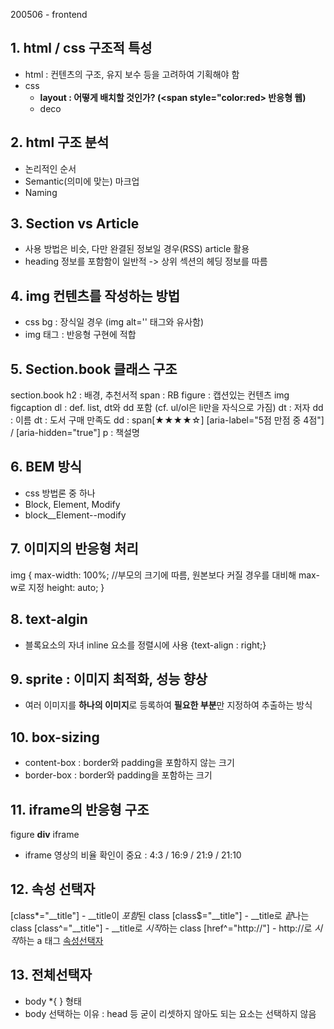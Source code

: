 200506 - frontend

## 1. html / css 구조적 특성
- html : 컨텐츠의 구조, 유지 보수 등을 고려하여 기획해야 함
- css 
  - **layout : 어떻게 배치할 것인가? (<span style="color:red> 반응형 웹</span>)**
  - deco

## 2. html 구조 분석 
- 논리적인 순서
- Semantic(의미에 맞는) 마크업
- Naming

## 3. Section vs Article
- 사용 방법은 비슷, 다만 완결된 정보일 경우(RSS) article 활용
- heading 정보를 포함함이 일반적 -> 상위 섹션의 헤딩 정보를 따름 

## 4. img 컨텐츠를 작성하는 방법
- css bg : 장식일 경우 (img alt='' 태그와 유사함)
- img 태그 : 반응형 구현에 적합

## 5. Section.book 클래스 구조
section.book
  h2 : 배경, 추천서적
    span : RB
  figure : 캡션있는 컨텐츠
    img
    figcaption
  dl : def. list, dt와 dd 포함 (cf. ul/ol은 li만을 자식으로 가짐)
    dt : 저자
    dd : 이름
    dt : 도서 구매 만족도
    dd : span[★★★★☆] [aria-label="5점 만점 중 4점"] / [aria-hidden="true"]
  p : 책설명

## 6. BEM 방식 
- css 방법론 중 하나
- Block, Element, Modify 
- block__Element--modify

## 7. 이미지의 반응형 처리
img {
  max-width: 100%; //부모의 크기에 따름, 원본보다 커질 경우를 대비해 max-w로 지정
  height: auto;
}

## 8. text-algin 
- 블록요소의 자녀 inline 요소를 정렬시에 사용
{text-align : right;}

## 9. sprite : 이미지 최적화, 성능 향상
- 여러 이미지를 **하나의 이미지**로 등록하여 **필요한 부분**만 지정하여 추출하는 방식

## 10. box-sizing
- content-box : border와 padding을 포함하지 않는 크기
- border-box : border와 padding을 포함하는 크기 

## 11. iframe의 반응형 구조
figure
  **div**
    iframe
- iframe 영상의 비율 확인이 중요 : 4:3 / 16:9 / 21:9 / 21:10

## 12. 속성 선택자 
[class*="__title"] - __title이 *포함*된 class
[class$="__title"] - __title로 *끝*나는 class
[class^="__title"] - __title로 *시작*하는 class
[href^="http://"] - http://로 *시작*하는 a 태그
[속성선택자](https://developer.mozilla.org/ko/docs/Web/CSS/Attribute_selectors)

## 13. 전체선택자
- body *{ } 형태
- body 선택하는 이유 : head 등 굳이 리셋하지 않아도 되는 요소는 선택하지 않음
